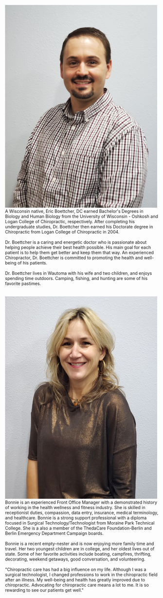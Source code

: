 <div id="first" class="inner-pic">
  <img src="https://github.com/redgranitechiropractic/redgranitechiropractic.github.io/blob/master/assets/images/doc.jpg?raw=true" alt="doc" style="width:500px;">
</div>
<div id="second" class="inner-info">
  A Wisconsin native, Eric Boettcher, DC earned Bachelor's Degrees in Biology and Human Biology from the University of Wisconsin - Oshkosh and Logan College of Chiropractic, respectively. After completing his undergraduate studies, Dr. Boettcher then earned his Doctorate degree in Chiropractic from Logan College of Chiropractic in 2004.
  <br><br>
  Dr. Boettcher is a caring and energetic doctor who is passionate about helping people achieve their best health possible. His main goal for each patient is to help them get better and keep them that way. An experienced Chiropractor, Dr. Boettcher is committed to promoting the health and well-being of his patients.
  <br><br>
  Dr. Boettcher lives in Wautoma with his wife and two children, and enjoys spending time outdoors. Camping, fishing, and hunting are some of his favorite pastimes.
</div>
<br><br>
<div class="outer">
  <div id="third" class="inner-pic">
    <img src="https://github.com/redgranitechiropractic/redgranitechiropractic.github.io/blob/master/assets/images/bonnie.jpg?raw=true" alt="bonnie" style="width:500px;">
  </div>
  <div id="fourth" class="inner-info">
    Bonnie is an experienced Front Office Manager with a demonstrated history of working in the health wellness and fitness industry. She is skilled in receptionist duties, compassion, data entry, insurance, medical terminology, and healthcare. Bonnie is a strong support professional with a diploma focused in Surgical Technology/Technologist from Moraine Park Technical College. She is a also a member of the ThedaCare Foundation-Berlin and Berlin Emergency Department Campaign boards.
    <br><br>
    Bonnie is a recent empty-nester and is now enjoying more family time and travel. Her two youngest children are in college, and her oldest lives out of state. Some of her favorite activities include boating, campfires, thrifting, decorating, weekend getaways, good conversation, and volunteering.
    <br><br>
    "Chiropractic care has had a big influence on my life. Although I was a surgical technologist, I changed professions to work in the chiropractic field after an illness. My well-being and health has greatly improved due to chiropractic. Advocating for chiropractic care means a lot to me. It is so rewarding to see our patients get well."
  </div>
</div>
